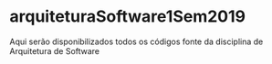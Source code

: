 # arquiteturaSoftware1Sem2019
Aqui serão disponibilizados todos os códigos fonte da disciplina de Arquitetura de Software
